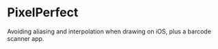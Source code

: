 # PixelPerfect
Avoiding aliasing and interpolation when drawing on iOS, plus a barcode scanner app.
